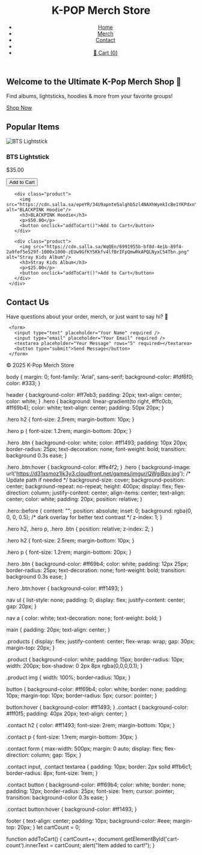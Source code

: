 <!DOCTYPE html>
 <html lang="en">
 <head>
   <meta charset="UTF-8" />
   <meta name="viewport" content="width=device-width, initial-scale=1.0"/>
   <title>K-Pop Merch Shop</title>
   <link rel="stylesheet" href="style.css"/>
 </head>
 <body>
   <header>
     <h1>K-POP Merch Store</h1>
     <nav>
       <ul>
         <li><a href="#">Home</a></li>
         <li><a href="#">Merch</a></li>
         <li><a href="#">Contact</a></li>
         <li class="cart-link">
           <li><a href="#" id="cart-btn">🛒 Cart (<span id="cart-count">0</span>)</a></li>
       </ul>
     </nav>
   </header>
   <section class="hero">
     <h2>Welcome to the Ultimate K-Pop Merch Shop 💜</h2>
     <p>Find albums, lightsticks, hoodies & more from your favorite groups!</p>
     <a href="#products" class="btn">Shop Now</a>
   </section>
   <main>
     <h2>Popular Items</h2>
     <div class="products">
       <div class="product">
         <img src="https://cdn.salla.sa/VwrlW/Bh2aCCGO7ysDfsojULblLI02AjAbzcpd8qi4UpGA.jpg" alt="BTS Lightstick"/>
         <h3>BTS Lightstick</h3>
         <p>$35.00</p>
         <button onclick="addToCart()">Add to Cart</button>
       </div>
 
       <div class="product">
         <img src="https://cdn.salla.sa/epeYR/34U9apnteSalghb5zl4NAXhWymkIcBe1YKPdxnYm.jpg" alt="BLACKPINK Hoodie"/>
         <h3>BLACKPINK Hoodie</h3>
         <p>$50.00</p>
         <button onclick="addToCart()">Add to Cart</button>
       </div>
 
       <div class="product">
         <img src="https://cdn.salla.sa/WqQEn/6991955b-bf8d-4e1b-89f4-2a9fef5e529f-1000x1000-zEUw9GfKY5Kkfv4lfBrIFpQmwRkAPQLNyxC54Tbn.png" alt="Stray Kids Album"/>
         <h3>Stray Kids Album</h3>
         <p>$25.00</p>
         <button onclick="addToCart()">Add to Cart</button>
       </div>
     </div>
   </main>
   <section class="contact" id="contact">
     <h2>Contact Us</h2>
     <p>Have questions about your order, merch, or just want to say hi? 💜</p>
     
     <form>
       <input type="text" placeholder="Your Name" required />
       <input type="email" placeholder="Your Email" required />
       <textarea placeholder="Your Message" rows="5" required></textarea>
       <button type="submit">Send Message</button>
     </form>
   </section>
   <footer>
     <p>&copy; 2025 K-Pop Merch Store</p>
   </footer>
 
   <script src="kpop.js"></script>
   <link rel="stylesheet" href="kstyle.css" />
 </body>
 </html>

body {
    margin: 0;
    font-family: 'Arial', sans-serif;
    background-color: #fdf6f0;
    color: #333;
  }
  
  header {
    background-color: #ff7eb3;
    padding: 20px;
    text-align: center;
    color: white;
  }
  .hero {
    background: linear-gradient(to right, #ffc0cb, #ff69b4);
    color: white;
    text-align: center;
    padding: 50px 20px;
  }
  
  .hero h2 {
    font-size: 2.5rem;
    margin-bottom: 10px;
  }
  
  .hero p {
    font-size: 1.2rem;
    margin-bottom: 20px;
  }
  
  .hero .btn {
    background-color: white;
    color: #ff1493;
    padding: 10px 20px;
    border-radius: 25px;
    text-decoration: none;
    font-weight: bold;
    transition: background 0.3s ease;
  }
  
  .hero .btn:hover {
    background-color: #ffe4f2;
  }
  .hero {
    background-image: url('https://d31xsmoz1lk3y3.cloudfront.net/games/imgur/QWgiBqv.jpg'); /* Update path if needed */
    background-size: cover;
    background-position: center;
    background-repeat: no-repeat;
    height: 400px;
    display: flex;
    flex-direction: column;
    justify-content: center;
    align-items: center;
    text-align: center;
    color: white;
    padding: 20px;
    position: relative;
  }
  
  .hero::before {
    content: "";
    position: absolute;
    inset: 0;
    background: rgba(0, 0, 0, 0.5); /* dark overlay for better text contrast */
    z-index: 1;
  }
  
  .hero h2,
  .hero p,
  .hero .btn {
    position: relative;
    z-index: 2;
  }
  
  .hero h2 {
    font-size: 2.5rem;
    margin-bottom: 10px;
  }
  
  .hero p {
    font-size: 1.2rem;
    margin-bottom: 20px;
  }
  
  .hero .btn {
    background-color: #ff69b4;
    color: white;
    padding: 12px 25px;
    border-radius: 25px;
    text-decoration: none;
    font-weight: bold;
    transition: background 0.3s ease;
  }
  
  .hero .btn:hover {
    background-color: #ff1493;
  }
  
  
  nav ul {
    list-style: none;
    padding: 0;
    display: flex;
    justify-content: center;
    gap: 20px;
  }
  
  nav a {
    color: white;
    text-decoration: none;
    font-weight: bold;
  }
  
  main {
    padding: 20px;
    text-align: center;
  }
  
  .products {
    display: flex;
    justify-content: center;
    flex-wrap: wrap;
    gap: 30px;
    margin-top: 20px;
  }
  
  .product {
    background-color: white;
    padding: 15px;
    border-radius: 10px;
    width: 200px;
    box-shadow: 0 2px 8px rgba(0,0,0,0.1);
  }
  
  .product img {
    width: 100%;
    border-radius: 10px;
  }
  
  button {
    background-color: #ff69b4;
    color: white;
    border: none;
    padding: 10px;
    margin-top: 10px;
    border-radius: 5px;
    cursor: pointer;
  }
  
  button:hover {
    background-color: #ff1493;
  }
  .contact {
    background-color: #fff0f5;
    padding: 40px 20px;
    text-align: center;
  }
  
  .contact h2 {
    color: #ff1493;
    font-size: 2rem;
    margin-bottom: 10px;
  }
  
  .contact p {
    font-size: 1.1rem;
    margin-bottom: 30px;
  }
  
  .contact form {
    max-width: 500px;
    margin: 0 auto;
    display: flex;
    flex-direction: column;
    gap: 15px;
  }
  
  .contact input,
  .contact textarea {
    padding: 10px;
    border: 2px solid #ffb6c1;
    border-radius: 8px;
    font-size: 1rem;
  }
  
  .contact button {
    background-color: #ff69b4;
    color: white;
    border: none;
    padding: 12px;
    border-radius: 25px;
    font-size: 1rem;
    cursor: pointer;
    transition: background-color 0.3s ease;
  }
  
  .contact button:hover {
    background-color: #ff1493;
  }
  
  footer {
    text-align: center;
    padding: 10px;
    background-color: #eee;
    margin-top: 20px;
  }
let cartCount = 0;
 
 function addToCart() {
   cartCount++;
   document.getElementById('cart-count').innerText = cartCount;
   alert("Item added to cart!");
 }
